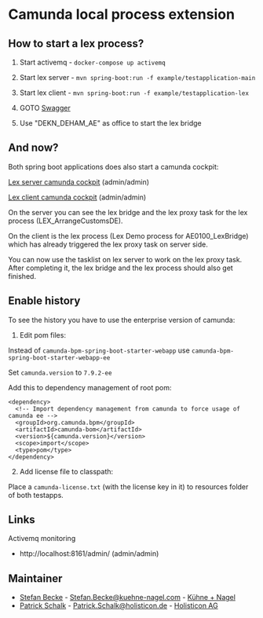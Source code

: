 # Camunda local process extension

## How to start a lex process?

1) Start activemq - `docker-compose up activemq`

2) Start lex server - `mvn spring-boot:run -f example/testapplication-main`

3) Start lex client - `mvn spring-boot:run -f example/testapplication-lex`

4) GOTO [Swagger](http://localhost:9080/swagger-ui.html#!/lex-server-controller/startLexProcessUsingGET_1)

5) Use "DEKN_DEHAM_AE" as office to start the lex bridge

## And now?

Both spring boot applications does also start a camunda cockpit:

[Lex server camunda cockpit](http://localhost:9080/) (admin/admin)

[Lex client camunda cockpit](http://localhost:10080/) (admin/admin)

On the server you can see the lex bridge and the lex proxy task for the lex process (LEX_ArrangeCustomsDE).

On the client is the lex process (Lex Demo process for AE0100_LexBridge) which has already triggered the lex proxy task on server side.

You can now use the tasklist on lex server to work on the lex proxy task. After completing it, the lex bridge and the lex process should also get finished.

## Enable history

To see the history you have to use the enterprise version of camunda:

1) Edit pom files:

Instead of `camunda-bpm-spring-boot-starter-webapp` use `camunda-bpm-spring-boot-starter-webapp-ee`

Set `camunda.version` to `7.9.2-ee`

Add this to dependency management of root pom: 

```
<dependency>
  <!-- Import dependency management from camunda to force usage of camunda ee -->
  <groupId>org.camunda.bpm</groupId>
  <artifactId>camunda-bom</artifactId>
  <version>${camunda.version}</version>
  <scope>import</scope>
  <type>pom</type>
</dependency>
```

2) Add license file to classpath:

Place a `camunda-license.txt` (with the license key in it) to resources folder of both testapps.

## Links

Activemq monitoring

* http://localhost:8161/admin/ (admin/admin)

## Maintainer

* [Stefan Becke](https://github.com/stefanbecke) - [Stefan.Becke@kuehne-nagel.com](Stefan.Becke@kuehne-nagel.com) - [Kühne + Nagel](https://home.kuehne-nagel.com/)
* [Patrick Schalk](https://github.com/pschalk) - [Patrick.Schalk@holisticon.de](Patrick.Schalk@holisticon.de) - [Holisticon AG](http://www.holisticon.de/)
